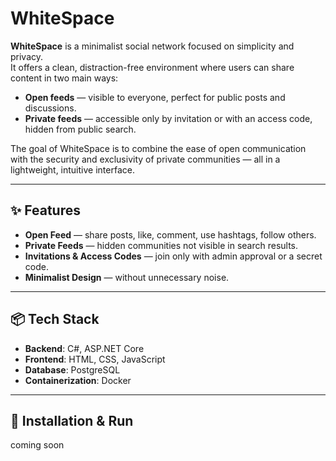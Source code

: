 # WhiteSpace

**WhiteSpace** is a minimalist social network focused on simplicity and privacy.  
It offers a clean, distraction-free environment where users can share content in two main ways:  
- **Open feeds** — visible to everyone, perfect for public posts and discussions.  
- **Private feeds** — accessible only by invitation or with an access code, hidden from public search.

The goal of WhiteSpace is to combine the ease of open communication with the security and exclusivity of private communities — all in a lightweight, intuitive interface.

---

## ✨ Features
- **Open Feed** — share posts, like, comment, use hashtags, follow others.
- **Private Feeds** — hidden communities not visible in search results.
- **Invitations & Access Codes** — join only with admin approval or a secret code.
- **Minimalist Design** — without unnecessary noise.

---

## 📦 Tech Stack
- **Backend**: C#, ASP.NET Core  
- **Frontend**: HTML, CSS, JavaScript  
- **Database**: PostgreSQL  
- **Containerization**: Docker  

---

## 🚀 Installation & Run

coming soon